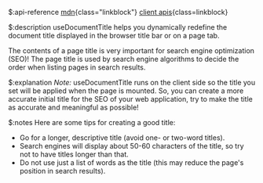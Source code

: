 $:api-reference
[mdn](https://developer.mozilla.org/en-US/docs/Web/HTML/Element/title){class="linkblock"}
[client apis](https://react.dev/reference/react-dom/client#client-apis){class=linkblock}

$:description
useDocumentTitle helps you dynamically redefine the document title displayed in the browser title bar or on a page tab.

The contents of a page title is very important for search engine optimization (SEO)! The page title is used by search engine algorithms to decide the order when listing pages in search results.

$:explanation
*Note:* useDocumentTitle runs on the client side so the title you set will be applied when the page is mounted. So, you can create a more accurate initial title for the SEO of your web application, try to make the title as accurate and meaningful as possible!

$:notes
Here are some tips for creating a good title:
- Go for a longer, descriptive title (avoid one- or two-word titles).
- Search engines will display about 50-60 characters of the title, so try not to have titles longer than that.
- Do not use just a list of words as the title (this may reduce the page's position in search results).
